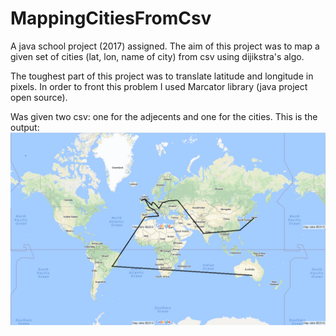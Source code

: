 # MappingCitiesFromCsv
A java school project (2017) assigned. The aim of this project was to map a given set of cities (lat, lon, name of city) from csv using dijikstra's algo.

The toughest part of this project was to translate latitude and longitude in pixels. In order to front this problem I used Marcator library (java project open source). 

Was given two csv: one for the adjecents and one for the cities.
This is the output: 
![](https://github.com/bit-tersweet/MappingCitiesFromCsv/blob/master/Mappa%20dests.PNG)
